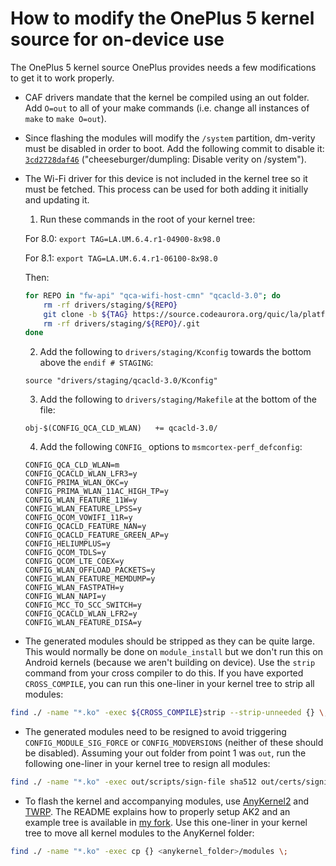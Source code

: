 # How to modify the OnePlus 5 kernel source for on-device use

The OnePlus 5 kernel source OnePlus provides needs a few modifications to get it to work properly.

* CAF drivers mandate that the kernel be compiled using an out folder. Add `O=out` to all of your make commands (i.e. change all instances of `make` to `make O=out`).

* Since flashing the modules will modify the `/system` partition, dm-verity must be disabled in order to boot. Add the following commit to disable it: [`3cd2728daf46`](https://github.com/nathanchance/op5/commit/3cd2728daf469202e866fb63f54d76613e82d39b) ("cheeseburger/dumpling: Disable verity on /system").

* The Wi-Fi driver for this device is not included in the kernel tree so it must be fetched. This process can be used for both adding it initially and updating it.

  1. Run these commands in the root of your kernel tree:

    For 8.0: `export TAG=LA.UM.6.4.r1-04900-8x98.0`

    For 8.1: `export TAG=LA.UM.6.4.r1-06100-8x98.0`

    Then:

    ```bash
    for REPO in "fw-api" "qca-wifi-host-cmn" "qcacld-3.0"; do
        rm -rf drivers/staging/${REPO}
        git clone -b ${TAG} https://source.codeaurora.org/quic/la/platform/vendor/qcom-opensource/wlan/${REPO} drivers/staging/${REPO}
        rm -rf drivers/staging/${REPO}/.git
    done
    ```

  2. Add the following to `drivers/staging/Kconfig` towards the bottom above the `endif # STAGING`:

    ```
    source "drivers/staging/qcacld-3.0/Kconfig"
    ```

  3. Add the following to `drivers/staging/Makefile` at the bottom of the file:

    ```
    obj-$(CONFIG_QCA_CLD_WLAN)   += qcacld-3.0/
    ```

  4. Add the following `CONFIG_` options to `msmcortex-perf_defconfig`:

    ```
    CONFIG_QCA_CLD_WLAN=m
    CONFIG_QCACLD_WLAN_LFR3=y
    CONFIG_PRIMA_WLAN_OKC=y
    CONFIG_PRIMA_WLAN_11AC_HIGH_TP=y
    CONFIG_WLAN_FEATURE_11W=y
    CONFIG_WLAN_FEATURE_LPSS=y
    CONFIG_QCOM_VOWIFI_11R=y
    CONFIG_QCACLD_FEATURE_NAN=y
    CONFIG_QCACLD_FEATURE_GREEN_AP=y
    CONFIG_HELIUMPLUS=y
    CONFIG_QCOM_TDLS=y
    CONFIG_QCOM_LTE_COEX=y
    CONFIG_WLAN_OFFLOAD_PACKETS=y
    CONFIG_WLAN_FEATURE_MEMDUMP=y
    CONFIG_WLAN_FASTPATH=y
    CONFIG_WLAN_NAPI=y
    CONFIG_MCC_TO_SCC_SWITCH=y
    CONFIG_QCACLD_WLAN_LFR2=y
    CONFIG_WLAN_FEATURE_DISA=y
    ```

* The generated modules should be stripped as they can be quite large. This would normally be done on `module_install` but we don't run this on Android kernels (because we aren't building on device). Use the `strip` command from your cross compiler to do this. If you have exported `CROSS_COMPILE`, you can run this one-liner in your kernel tree to strip all modules:
```bash
find ./ -name "*.ko" -exec ${CROSS_COMPILE}strip --strip-unneeded {} \;
```

* The generated modules need to be resigned to avoid triggering `CONFIG_MODULE_SIG_FORCE` or `CONFIG_MODVERSIONS` (neither of these should be disabled). Assuming your out folder from point 1 was `out`, run the following one-liner in your kernel tree to resign all modules:
```bash
find ./ -name "*.ko" -exec out/scripts/sign-file sha512 out/certs/signing_key.pem out/certs/signing_key.x509 {} \;
```

* To flash the kernel and accompanying modules, use [AnyKernel2](https://github.com/osm0sis/AnyKernel2) and [TWRP](https://twrp.me/oneplus/oneplus5.html). The README explains how to properly setup AK2 and an example tree is available in [my fork](https://github.com/nathanchance/AnyKernel2/tree/op5-flash-8.0.0). Use this one-liner in your kernel tree to move all kernel modules to the AnyKernel folder:
```bash
find ./ -name "*.ko" -exec cp {} <anykernel_folder>/modules \;
```
